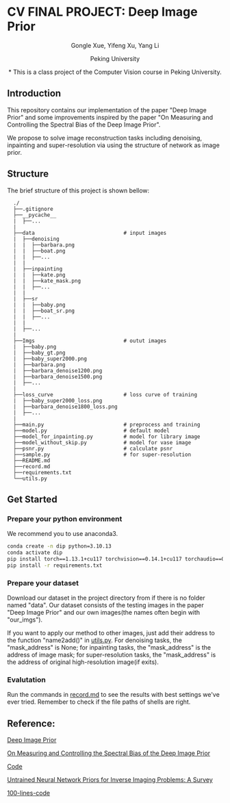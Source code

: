 # CV FINAL PROJECT: Deep Image Prior  

<div align="center">

Gongle Xue, Yifeng Xu, Yang Li 

Peking University


\* This is a class project of the Computer Vision course in Peking University. 

</div>


## Introduction
This repository contains our implementation of the paper "Deep Image Prior" and some improvements inspired by the paper "On Measuring and Controlling the Spectral Bias of the Deep Image Prior". 

We propose to solve image reconstruction tasks including denoising, inpainting and super-resolution via using the structure of network as image prior.

## Structure
The brief structure of this project is shown bellow: 
  ```
    ./
    ├──.gitignore
    ├──__pycache__
    |  ├──...
    |
    ├──data                             # input images
    |  ├──denoising
    |  |  ├──barbara.png
    |  |  ├──boat.png
    |  |  ├──...
    |  |
    |  ├──inpainting
    |  |  ├──kate.png
    |  |  ├──kate_mask.png
    |  |  ├──...
    |  |
    |  ├──sr
    |  |  ├──baby.png
    |  |  ├──boat_sr.png
    |  |  ├──...
    |  |
    |  ├──...
    |
    ├──Imgs                             # outut images
    |  ├──baby.png
    |  ├──baby_gt.png
    |  ├──baby_super2000.png
    |  ├──barbara.png
    |  ├──barbara_denoise1200.png
    |  ├──barbara_denoise1500.png
    |  ├──...
    |
    ├──loss_curve                       # loss curve of training
    |  ├──baby_super2000_loss.png
    |  ├──barbara_denoise1800_loss.png
    |  ├──...
    |
    ├──main.py                          # preprocess and training 
    ├──model.py                         # default model
    ├──model_for_inpainting.py          # model for library image
    ├──model_without_skip.py            # model for vase image
    ├──psnr.py                          # calculate psnr
    ├──sample.py                        # for super-resolution
    ├──README.md
    ├──record.md
    ├──requirements.txt
    └──utils.py
  ```

## Get Started
### Prepare your python environment
We recommend you to use anaconda3.
  ```bash
  conda create -n dip python=3.10.13
  conda activate dip
  pip install torch==1.13.1+cu117 torchvision==0.14.1+cu117 torchaudio==0.13.1 --extra-index-url https://download.pytorch.org/whl/cu117
  pip install -r requirements.txt
  ```

### Prepare your dataset
Download our dataset in the project directory from []() if there is no folder named "data". Our dataset consists of the testing images in the paper "Deep Image Prior" and our own images(the names often begin with "our_imgs"). 

If you want to apply our method to other images, just add their address to the function "name2add()" in [utils.py](utils.py). For denoising tasks, the "mask_address" is None; for inpainting tasks, the "mask_address" is the address of image mask; for super-resolution tasks, the "mask_address" is the address of original high-resolution image(if exits).

### Evalutation
Run the commands in [record.md](record.md) to see the results with best settings we've ever tried. Remember to check if the file paths of shells are right.

## Reference: 
[Deep Image Prior](https://arxiv.org/pdf/1711.10925.pdf) 

[On Measuring and Controlling the Spectral Bias of the Deep Image Prior](https://arxiv.org/abs/2107.01125) 

[Code](https://github.com/DmitryUlyanov/deep-image-prior) 

[Untrained Neural Network Priors for Inverse Imaging Problems: A Survey](https://ieeexplore.ieee.org/stamp/stamp.jsp?tp=&arnumber=9878048) 

[100-lines-code](https://github.com/MaximeVandegar/Papers-in-100-Lines-of-Code)  